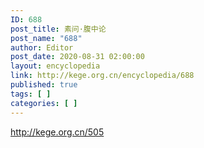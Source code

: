 ```yaml
---
ID: 688
post_title: 素问·腹中论
post_name: "688"
author: Editor
post_date: 2020-08-31 02:00:00
layout: encyclopedia
link: http://kege.org.cn/encyclopedia/688
published: true
tags: [ ]
categories: [ ]
---
```

http://kege.org.cn/505